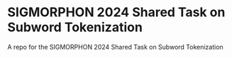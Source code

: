 # SIGMORPHON 2024 Shared Task on Subword Tokenization
A repo for the SIGMORPHON 2024 Shared Task on Subword Tokenization
